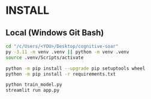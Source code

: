 # INSTALL

## Local (Windows Git Bash)

```bash
cd "/c/Users/<YOU>/Desktop/cognitive-soar"
py -3.11 -m venv .venv || python -m venv .venv
source .venv/Scripts/activate

python -m pip install --upgrade pip setuptools wheel
python -m pip install -r requirements.txt

python train_model.py
streamlit run app.py
```
